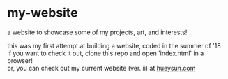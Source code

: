 # my-website
a website to showcase some of my projects, art, and interests!

this was my first attempt at building a website, coded in the summer of '18  
if you want to check it out, clone this repo and open 'index.html' in a browser!  
or, you can check out my current website (ver. ii) at [hueysun.com](https://itshuey.github.io/)
